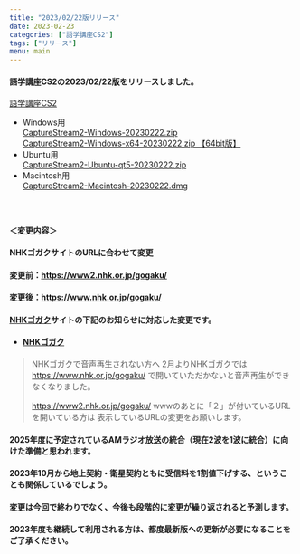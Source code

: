 ```yaml
---
title: "2023/02/22版リリース"
date: 2023-02-23
categories: ["語学講座CS2"]
tags: ["リリース"]
menu: main
---
```

#### 語学講座CS2の2023/02/22版をリリースしました。
[語学講座CS2](https://csreviser.github.io/CaptureStream2/)
* Windows用    
[CaptureStream2-Windows-20230222.zip](https://github.com/CSReviser/CaptureStream2/releases/download/20230222/CaptureStream2-Windows-20230222.zip)   
[CaptureStream2-Windows-x64-20230222.zip 【64bit版】](https://github.com/CSReviser/CaptureStream2/releases/download/20230222/CaptureStream2-Windows-x64-20230222.zip) 
* Ubuntu用    
[CaptureStream2-Ubuntu-qt5-20230222.zip](https://github.com/CSReviser/CaptureStream2/releases/download/20230222/CaptureStream2-Ubuntu-qt5-20230222.zip)
* Macintosh用    
[CaptureStream2-Macintosh-20230222.dmg](https://github.com/CSReviser/CaptureStream2/releases/download/20230222/CaptureStream2-Macintosh-20230222.dmg)
####  　　　  
#### ＜変更内容＞　　　
#### NHKゴガクサイトのURLに合わせて変更
#### 変更前：https://www2.nhk.or.jp/gogaku/
#### 変更後：https://www.nhk.or.jp/gogaku/
#### [NHKゴガク](https://www.nhk.or.jp/gogaku/)サイトの下記のお知らせに対応した変更です。
* #### [NHKゴガク](https://www.nhk.or.jp/gogaku/)
> NHKゴガクで音声再生されない方へ
> 2月よりNHKゴガクでは
> https://www.nhk.or.jp/gogaku/
> で開いていただかないと音声再生ができなくなりました。
> 
> https://www2.nhk.or.jp/gogaku/
> wwwのあとに「２」が付いているURLを開いている方は
> 表示しているURLの変更をお願いします。 
#### 2025年度に予定されているAMラジオ放送の統合（現在2波を1波に統合）に向けた準備と思われます。
#### 2023年10月から地上契約・衛星契約ともに受信料を1割値下げする、ということも関係しているでしょう。
#### 変更は今回で終わりでなく、今後も段階的に変更が繰り返されると予測します。
#### 2023年度も継続して利用される方は、都度最新版への更新が必要になることをご了承ください。
